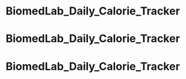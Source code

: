 # BiomedLab_Daily_Calorie_Tracker
# BiomedLab_Daily_Calorie_Tracker
# BiomedLab_Daily_Calorie_Tracker
